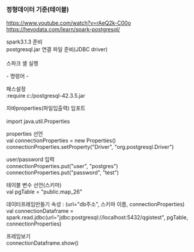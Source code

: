 ### 정형데이터 기준(테이블)

https://www.youtube.com/watch?v=rAeQ2k-C00o<br> 
https://hevodata.com/learn/spark-postgresql/

spark3.1.3 준비<br>
postgresql.jar 연결 파일 준비(JDBC driver)<br>  
스파크 셸 실행<br>

&#45; 명령어 - 

패스설정<br>
:require c:/postgresql-42.3.5.jar 
 
자바properties(파일입출력) 임포트<br>  
import java.util.Properties 
 
properties 선언<br>
val connectionProperties = new Properties()<br>
connectionProperties.setProperty("Driver", "org.postgresql.Driver")  

user/password 입력<br> 
connectionProperties.put("user", "postgres")<br> 
connectionProperties.put("password", "test")

테이블 변수 선언(스키마)<br>
val pgTable = "public.map_26"

데이터프레임만들기   속성 : (url="db주소", 스키마 이름, connectionProperties)<br>
val connectionDataframe = spark.read.jdbc(url="jdbc:postgresql://localhost:5432/qgistest", pgTable, connectionProperties)

프레임보기<br>
connectionDataframe.show()

